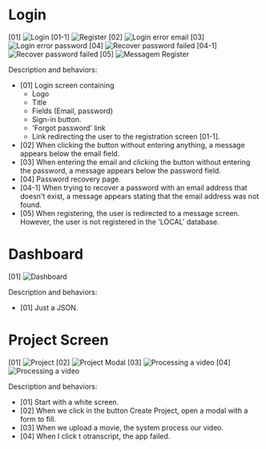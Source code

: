 # Login

[01]
<img src="./screenshots/login.png" alt="Login" />
[01-1]
<img src="./screenshots/register.png" alt="Register" />
[02]
<img src="./screenshots/login-message-error-email.png" alt="Login error email" />
[03]
<img src="./screenshots/login-message-error-password.png" alt="Login error password" />
[04]
<img src="./screenshots/recover-password.png" alt="Recover password failed" />
[04-1]
<img src="./screenshots/recover-password-failed.png" alt="Recover password failed" />
[05]
<img src="./screenshots/message-register.png" alt="Messagem Register" />

Description and behaviors:

- [01] Login screen containing
  - Logo
  - Title
  - Fields (Email, password)
  - Sign-in button.
  - 'Forgot password' link
  - Link redirecting the user to the registration screen [01-1].
- [02] When clicking the button without entering anything, a message appears below the email field.
- [03] When entering the email and clicking the button without entering the password, a message appears below the password field.
- [04] Password recovery page.
- [04-1] When trying to recover a password with an email address that doesn't exist, a message appears stating that the email address was not found.
- [05] When registering, the user is redirected to a message screen. However, the user is not registered in the 'LOCAL' database.

# Dashboard

[01]
<img src="./screenshots/dashboard.png" alt="Dashboard" />

Description and behaviors:

- [01] Just a JSON.

# Project Screen

[01]
<img src="./screenshots/project.png" alt="Project" />
[02]
<img src="./screenshots/project-modal.png" alt="Project Modal" />
[03]
<img src="./screenshots/processing-video.png" alt="Processing a video" />
[04]
<img src="./screenshots/transcription-failed.png" alt="Processing a video" />

Description and behaviors:

- [01] Start with a white screen.
- [02] When we click in the button Create Project, open a modal with a form to fill.
- [03] When we upload a movie, the system process our video.
- [04] When I click t otranscript, the app failed.
